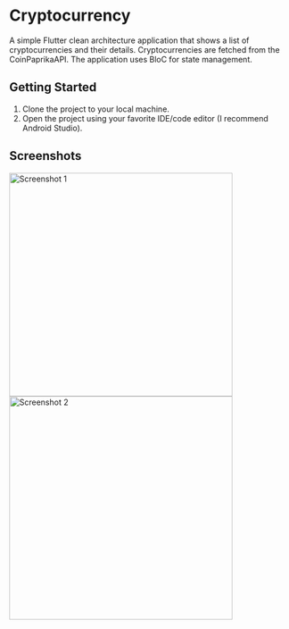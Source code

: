 # Cryptocurrency

A simple Flutter clean architecture application that shows a list of cryptocurrencies and their
details. Cryptocurrencies are fetched from the CoinPaprikaAPI. The application uses BloC for state
management.

## Getting Started

1. Clone the project to your local machine.
2. Open the project using your favorite IDE/code editor (I recommend Android Studio).

## Screenshots

<img src="./screenshots/screen_1.jpg" alt="Screenshot 1" width="400px" height="auto">
<img src="./screenshots/screen_2.jpg" alt="Screenshot 2" width="400px" height="auto">